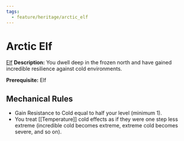 ```yaml
---
tags:
  - feature/heritage/arctic_elf
---
```

# Arctic Elf

[Elf](Elf.md "Ancestry & Heritage Trait")
**Description:** You dwell deep in the frozen north and have gained incredible resilience against cold environments.

**Prerequisite:** Elf

## Mechanical Rules

- Gain Resistance to Cold equal to half your level (minimum 1).
- You treat [[Temperature]] cold effects  as if they were one step less extreme (incredible cold becomes extreme, extreme cold becomes severe, and so on).